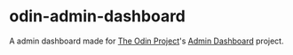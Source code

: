 # odin-admin-dashboard

A admin dashboard made for [The Odin Project](https://www.theodinproject.com)'s [Admin Dashboard](https://www.theodinproject.com/lessons/node-path-intermediate-html-and-css-admin-dashboard) project.

